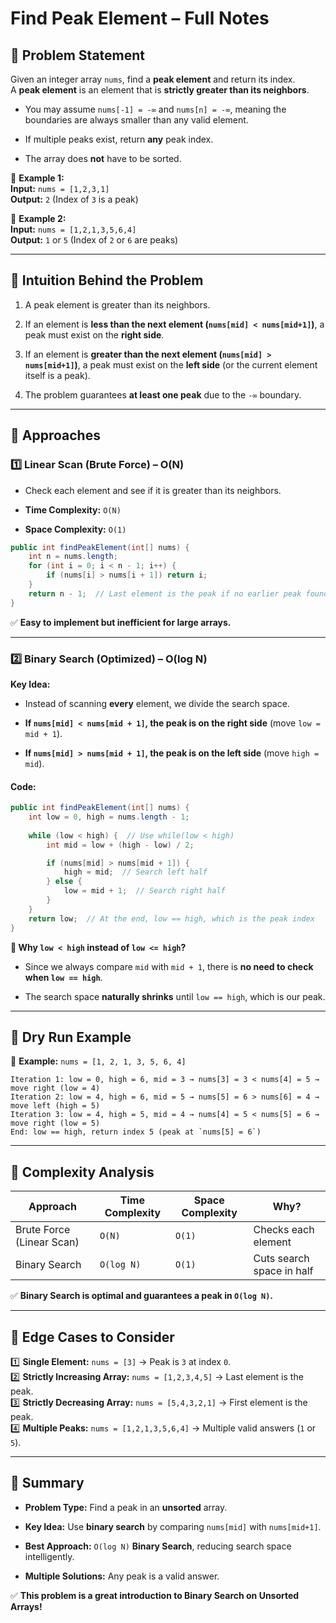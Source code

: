 # **Find Peak Element – Full Notes**

## **🔹 Problem Statement**

Given an integer array `nums`, find a **peak element** and return its index.  
A **peak element** is an element that is **strictly greater than its neighbors**.

- You may assume `nums[-1] = -∞` and `nums[n] = -∞`, meaning the boundaries are always smaller than any valid element.
    
- If multiple peaks exist, return **any** peak index.
    
- The array does **not** have to be sorted.
    

📌 **Example 1:**  
**Input:** `nums = [1,2,3,1]`  
**Output:** `2` (Index of `3` is a peak)

📌 **Example 2:**  
**Input:** `nums = [1,2,1,3,5,6,4]`  
**Output:** `1` or `5` (Index of `2` or `6` are peaks)

---

## **🔹 Intuition Behind the Problem**

1. A peak element is greater than its neighbors.
    
2. If an element is **less than the next element (`nums[mid] < nums[mid+1]`)**, a peak must exist on the **right side**.
    
3. If an element is **greater than the next element (`nums[mid] > nums[mid+1]`)**, a peak must exist on the **left side** (or the current element itself is a peak).
    
4. The problem guarantees **at least one peak** due to the `-∞` boundary.
    

---

## **🔹 Approaches**

### **1️⃣ Linear Scan (Brute Force) – O(N)**

- Check each element and see if it is greater than its neighbors.
    
- **Time Complexity:** `O(N)`
    
- **Space Complexity:** `O(1)`
    

```java
public int findPeakElement(int[] nums) {
    int n = nums.length;
    for (int i = 0; i < n - 1; i++) {
        if (nums[i] > nums[i + 1]) return i;
    }
    return n - 1;  // Last element is the peak if no earlier peak found
}
```

✅ **Easy to implement but inefficient for large arrays.**

---

### **2️⃣ Binary Search (Optimized) – O(log N)**

**Key Idea:**

- Instead of scanning **every** element, we divide the search space.
    
- **If `nums[mid] < nums[mid + 1]`, the peak is on the right side** (move `low = mid + 1`).
    
- **If `nums[mid] > nums[mid + 1]`, the peak is on the left side** (move `high = mid`).
    

#### **Code:**

```java
public int findPeakElement(int[] nums) {
    int low = 0, high = nums.length - 1;
    
    while (low < high) {  // Use while(low < high)
        int mid = low + (high - low) / 2;

        if (nums[mid] > nums[mid + 1]) {
            high = mid;  // Search left half
        } else {
            low = mid + 1;  // Search right half
        }
    }
    return low;  // At the end, low == high, which is the peak index
}
```

**🧐 Why `low < high` instead of `low <= high`?**

- Since we always compare `mid` with `mid + 1`, there is **no need to check when `low == high`**.
    
- The search space **naturally shrinks** until `low == high`, which is our peak.
    

---

## **🔹 Dry Run Example**

🔹 **Example:** `nums = [1, 2, 1, 3, 5, 6, 4]`

```
Iteration 1: low = 0, high = 6, mid = 3 → nums[3] = 3 < nums[4] = 5 → move right (low = 4)
Iteration 2: low = 4, high = 6, mid = 5 → nums[5] = 6 > nums[6] = 4 → move left (high = 5)
Iteration 3: low = 4, high = 5, mid = 4 → nums[4] = 5 < nums[5] = 6 → move right (low = 5)
End: low == high, return index 5 (peak at `nums[5] = 6`)
```

---

## **🔹 Complexity Analysis**

|**Approach**|**Time Complexity**|**Space Complexity**|**Why?**|
|---|---|---|---|
|Brute Force (Linear Scan)|`O(N)`|`O(1)`|Checks each element|
|Binary Search|`O(log N)`|`O(1)`|Cuts search space in half|

✅ **Binary Search is optimal and guarantees a peak in `O(log N)`.**

---

## **🔹 Edge Cases to Consider**

1️⃣ **Single Element:** `nums = [3]` → Peak is `3` at index `0`.  
2️⃣ **Strictly Increasing Array:** `nums = [1,2,3,4,5]` → Last element is the peak.  
3️⃣ **Strictly Decreasing Array:** `nums = [5,4,3,2,1]` → First element is the peak.  
4️⃣ **Multiple Peaks:** `nums = [1,2,1,3,5,6,4]` → Multiple valid answers (`1` or `5`).

---

## **🔹 Summary**

- **Problem Type:** Find a peak in an **unsorted** array.
    
- **Key Idea:** Use **binary search** by comparing `nums[mid]` with `nums[mid+1]`.
    
- **Best Approach:** `O(log N)` **Binary Search**, reducing search space intelligently.
    
- **Multiple Solutions:** Any peak is a valid answer.
    

✅ **This problem is a great introduction to Binary Search on Unsorted Arrays!**